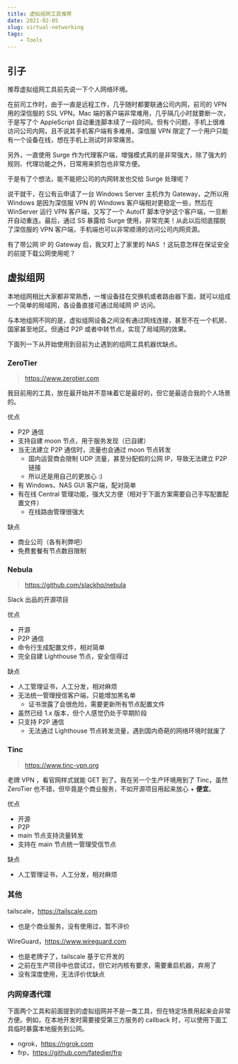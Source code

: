 ```yaml
---
title: 虚拟组网工具推荐
date: 2021-02-05
slug: virtual-networking
tags:
    - Tools
---
```


## 引子

推荐虚拟组网工具前先说一下个人网络环境。

在前司工作时，由于一直是远程工作，几乎随时都要联通公司内网，前司的 VPN 用的深信服的 SSL VPN。Mac 端的客户端非常难用，几乎隔几小时就要断一次，于是写了个 AppleScript 自动重连脚本续了一段时间。但有个问题，手机上很难访问公司内网，且不说其手机客户端有多难用，深信服 VPN 限定了一个用户只能有一个设备在线，想在手机上测试时非常痛苦。

另外，一直使用 Surge 作为代理客户端，增强模式真的是非常强大，除了强大的规则、代理功能之外，日常用来抓包也非常方便。

于是有了个想法，能不能把公司的内网转发也交给 Surge 处理呢？

说干就干，在公有云申请了一台 Windows Server 主机作为 Gateway，之所以用 Windows 是因为深信服 VPN 的 Windows 客户端相对更稳定一些，然后在 WinServer 运行 VPN 客户端，又写了一个 AutoIT 脚本守护这个客户端，一旦断开自动重连。最后，通过 SS 暴露给 Surge 使用，非常完美！从此以后彻底摆脱了深信服的 VPN 客户端，手机端也可以非常顺滑的访问公司内网资源。

有了带公网 IP 的 Gateway 后，我又盯上了家里的 NAS ！这玩意怎样在保证安全的前提下载公网使用呢？


## 虚拟组网

本地组网相比大家都非常熟悉，一堆设备挂在交换机或者路由器下面，就可以组成一个简单的局域网，各设备直接可通过局域网 IP 访问。

与本地组网不同的是，虚拟组网设备之间没有通过网线连接，甚至不在一个机房、国家甚至地区。但通过 P2P 或者中转节点，实现了局域网的效果。

下面列一下从开始使用到目前为止遇到的组网工具机器优缺点。


### ZeroTier

> https://www.zerotier.com

我目前用的工具，放在最开始并不意味着它是最好的，但它是最适合我的个人场景的。

优点
- P2P 通信
- 支持自建 moon 节点，用于服务发现（已自建）
- 当无法建立 P2P 通信时，流量也会通过 moon 节点转发
    - 国内运营商会限制 UDP 流量，甚至分配假的公网 IP，导致无法建立 P2P 链接
    - 所以还是用自己的更放心 :)
- 有 Windows、NAS GUI 客户端，配对简单
- 有在线 Central 管理功能，强大又方便（相对于下面方案需要自己手写配置配置文件）
    - 在线路由管理很强大

缺点
- 商业公司（各有利弊吧）
- 免费套餐有节点数目限制



### Nebula

> https://github.com/slackhq/nebula

Slack 出品的开源项目

优点
- 开源
- P2P 通信
- 命令行生成配置文件，相对简单
- 完全自建 Lighthouse 节点，安全信得过


缺点
- 人工管理证书，人工分发，相对麻烦
- 无法统一管理授信客户端，只能增加黑名单
  - 证书泄露了会很危险，需要更新所有节点配置文件
- 虽然已经 1.x 版本，但个人感觉仍处于早期阶段
- 只支持 P2P 通信
  - 无法通过 Lighthouse 节点转发流量，遇到国内奇葩的网络环境时就废了


### Tinc

> https://www.tinc-vpn.org

老牌 VPN ，看官网样式就能 GET 到了。我在另一个生产环境用到了 Tinc，虽然 ZeroTier 也不错，但毕竟是个商业服务，不如开源项目用起来放心 + **便宜**。

优点
- 开源
- P2P
- main 节点支持流量转发
- 支持在 main 节点统一管理受信节点

缺点
- 人工管理证书，人工分发，相对麻烦


### 其他

tailscale，<https://tailscale.com>
- 也是个商业服务，没有使用过，暂不评价

WireGuard，<https://www.wireguard.com>
- 也是老牌子了，tailscale 基于它开发的
- 之前在生产项目中也尝试过，但它对内核有要求，需要重启机器，弃用了
- 没有深度使用，无法评价优缺点

### 内网穿透代理

下面两个工具和前面提到的虚拟组网并不是一类工具，但在特定场景用起来会非常方便。例如，在本地开发时需要接受第三方服务的 callback 时，可以使用下面工具临时暴露本地服务到公网。

- ngrok，<https://ngrok.com>
- frp，<https://github.com/fatedier/frp>